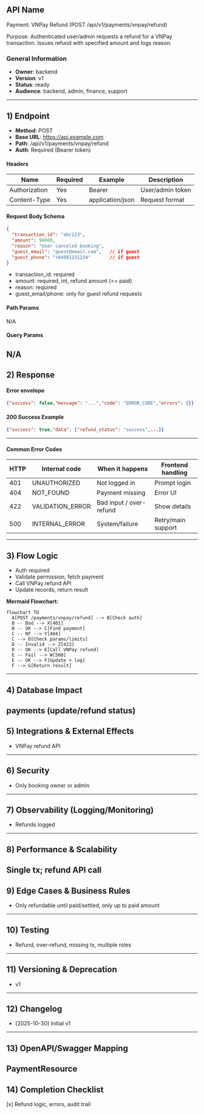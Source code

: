 ## API Name
Payment: VNPay Refund (POST /api/v1/payments/vnpay/refund)

Purpose: Authenticated user/admin requests a refund for a VNPay transaction. Issues refund with specified amount and logs reason.

### General Information
- **Owner**: backend
- **Version**: v1
- **Status**: ready
- **Audience**: backend, admin, finance, support
---
## 1) Endpoint
- **Method**: POST
- **Base URL**: https://api.example.com
- **Path**: /api/v1/payments/vnpay/refund
- **Auth**: Required (Bearer token)

#### Headers
| Name           | Required | Example              | Description          |
|----------------|----------|----------------------|----------------------|
| Authorization  | Yes      | Bearer <token>       | User/admin token     |
| Content-Type   | Yes      | application/json     | Request format       |

#### Request Body Schema
```json
{
  "transaction_id": "abc123",
  "amount": 90000,
  "reason": "User canceled booking",
  "guest_email": "guest@email.com",   // if guest
  "guest_phone": "+84981231234"       // if guest
}
```
- transaction_id: required
- amount: required, int, refund amount (<= paid)
- reason: required
- guest_email/phone: only for guest refund requests

#### Path Params
N/A
#### Query Params
N/A
---
## 2) Response
#### Error envelope
```json
{"success": false,"message": "...","code": "ERROR_CODE","errors": {}}
```
#### 200 Success Example
```json
{"success": true,"data": {"refund_status": "success",...}}
```
---
#### Common Error Codes
| HTTP | Internal code     | When it happens      | Frontend handling    |
|------|-------------------|----------------------|----------------------|
| 401  | UNAUTHORIZED      | Not logged in        | Prompt login         |
| 404  | NOT_FOUND         | Payment missing      | Error UI             |
| 422  | VALIDATION_ERROR  | Bad input / over-refund | Show details      |
| 500  | INTERNAL_ERROR    | System/failure       | Retry/main support   |
---
## 3) Flow Logic
- Auth required
- Validate permission, fetch payment
- Call VNPay refund API
- Update records, return result

**Mermaid Flowchart:**
```mermaid
flowchart TD
  A[POST /payments/vnpay/refund] --> B[Check auth]
  B -- Bad --> X[401]
  B -- OK --> C[Find payment]
  C -- NF --> Y[404]
  C --> D[Check params/limits]
  D -- Invalid --> Z[422]
  D -- OK --> E[Call VNPay refund]
  E -- Fail --> W[500]
  E -- OK --> F[Update + log]
  F --> G[Return result]
```
---
## 4) Database Impact
payments (update/refund status)
---
## 5) Integrations & External Effects
- VNPay refund API
---
## 6) Security
- Only booking owner or admin
---
## 7) Observability (Logging/Monitoring)
- Refunds logged
---
## 8) Performance & Scalability
Single tx; refund API call
---
## 9) Edge Cases & Business Rules
- Only refundable until paid/settled, only up to paid amount
---
## 10) Testing
- Refund, over-refund, missing tx, multiple roles
---
## 11) Versioning & Deprecation
- v1
---
## 12) Changelog
- [2025-10-30] Initial v1
---
## 13) OpenAPI/Swagger Mapping
PaymentResource
---
## 14) Completion Checklist
[x] Refund logic, errors, audit trail
